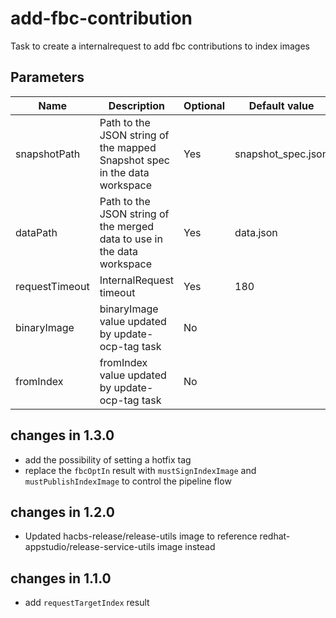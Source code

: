 # add-fbc-contribution

Task to create a internalrequest to add fbc contributions to index images

## Parameters

| Name           | Description                                                               | Optional | Default value        |
|----------------|---------------------------------------------------------------------------|----------|----------------------|
| snapshotPath   | Path to the JSON string of the mapped Snapshot spec in the data workspace | Yes      | snapshot_spec.json   |
| dataPath       | Path to the JSON string of the merged data to use in the data workspace   | Yes      | data.json            |
| requestTimeout | InternalRequest timeout                                                   | Yes      | 180                  |
| binaryImage    | binaryImage value updated by update-ocp-tag task                          | No       |                      |
| fromIndex      | fromIndex value updated by update-ocp-tag task                            | No       |                      |

## changes in 1.3.0
- add the possibility of setting a hotfix tag
- replace the `fbcOptIn` result with `mustSignIndexImage` and `mustPublishIndexImage`
  to control the pipeline flow

## changes in 1.2.0
- Updated hacbs-release/release-utils image to reference redhat-appstudio/release-service-utils image instead

## changes in 1.1.0
- add `requestTargetIndex` result
